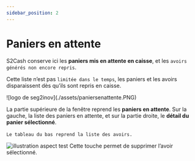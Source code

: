 ```yaml
---
sidebar_position: 2
---
```


# Paniers en attente

S2Cash conserve ici les **paniers mis en attente en caisse**, et les ```avoirs générés non encore repris```. 

Cette liste n’est pas ```limitée dans le temps```, les paniers et les avoirs disparaissent dès qu’ils sont repris en caisse. 

<div className="contenaireImg">
    ![logo de seg2inov](./assets/paniersenattente.PNG)
    </div>

La partie supérieure de la fenêtre reprend les **paniers en attente**. Sur la gauche, la liste des paniers en attente, et sur la partie droite, le **détail du panier sélectionné**.

```Le tableau du bas reprend la liste des avoirs.```

 ![illustration aspect test](./assets/suppressionavoir.PNG)   Cette touche permet de supprimer l’avoir sélectionné.